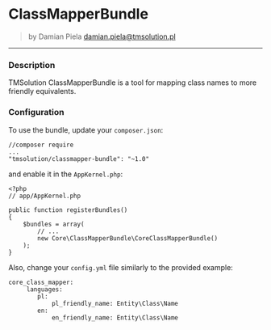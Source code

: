 # ClassMapperBundle

>by Damian Piela <damian.piela@tmsolution.pl>

---

### Description

TMSolution ClassMapperBundle is a tool for mapping class names to more friendly equivalents.


### Configuration

To use the bundle, update your `composer.json`:

```
//composer require
...
"tmsolution/classmapper-bundle": "~1.0"
```


and enable it in the `AppKernel.php`:

```
<?php
// app/AppKernel.php

public function registerBundles()
{
    $bundles = array(
        // ...
        new Core\ClassMapperBundle\CoreClassMapperBundle()
    );
}
```


Also, change your `config.yml` file similarly to the provided example:

```
core_class_mapper:
     languages:
        pl:
            pl_friendly_name: Entity\Class\Name
        en:
            en_friendly_name: Entity\Class\Name
```
